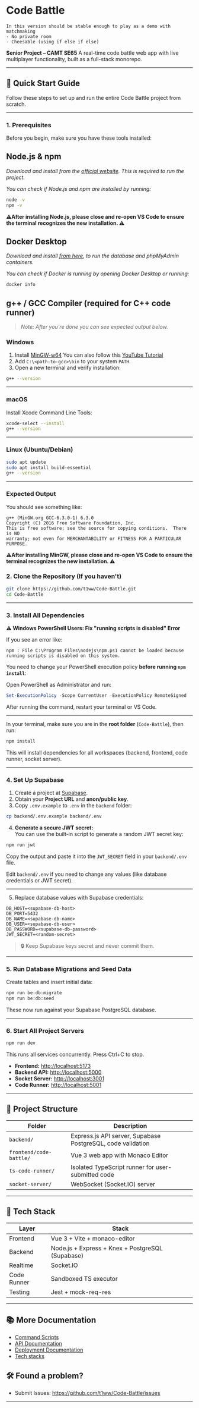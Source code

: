 # Code Battle

    In this version should be stable enough to play as a demo with matchmaking
    - No private room
    - Cheesable (using if else if else)

**Senior Project – CAMT SE65**
A real-time code battle web app with live multiplayer functionality, built as a full-stack monorepo.

---

## 🚀 Quick Start Guide

Follow these steps to set up and run the entire Code Battle project from scratch.

---

### 1. Prerequisites

Before you begin, make sure you have these tools installed:

## Node.js & npm
  _Download and install from the [official website](https://nodejs.org/). This is required to run the project._

_You can check if Node.js and npm are installed by running:_

```bash
node -v
npm -v
```

  **⚠️After installing Node.js, please close and re-open VS Code to ensure the terminal recognizes the new installation. ⚠️**

## Docker Desktop  
  _Download and install [from here](https://www.docker.com/products/docker-desktop/), to run the database and phpMyAdmin containers._

_You can check if Docker is running by opening Docker Desktop or running:_

```bash
docker info
```

## g++ / GCC Compiler (required for C++ code runner)

> _Note: After you're done you can see expected output below._

### Windows

1. Install [MinGW-w64](https://sourceforge.net/projects/mingw)
   You can also follow this [YouTube Tutorial](https://www.youtube.com/watch?v=JsO58opI3SQ)
2. Add `C:\<path-to-gcc>\bin` to your system `PATH`.
3. Open a new terminal and verify installation:

```bash
g++ --version
```

---

### macOS

Install Xcode Command Line Tools:

```bash
xcode-select --install
g++ --version
```

---

### Linux (Ubuntu/Debian)

```bash
sudo apt update
sudo apt install build-essential
g++ --version
```

---

### Expected Output

You should see something like:

```
g++ (MinGW.org GCC-6.3.0-1) 6.3.0
Copyright (C) 2016 Free Software Foundation, Inc.
This is free software; see the source for copying conditions.  There is NO
warranty; not even for MERCHANTABILITY or FITNESS FOR A PARTICULAR PURPOSE.
```
  **⚠️After installing MinGW, please close and re-open VS Code to ensure the terminal recognizes the new installation. ⚠️**

### 2. Clone the Repository (If you haven't)

```bash
git clone https://github.com/t1ww/Code-Battle.git
cd Code-Battle
```

---

### 3. Install All Dependencies

**⚠️ Windows PowerShell Users: Fix "running scripts is disabled" Error**

If you see an error like:

```
npm : File C:\Program Files\nodejs\npm.ps1 cannot be loaded because running scripts is disabled on this system.
```

You need to change your PowerShell execution policy **before running `npm install`**:

Open PowerShell as Administrator and run:

```powershell
Set-ExecutionPolicy -Scope CurrentUser -ExecutionPolicy RemoteSigned
```

After running the command, restart your terminal or VS Code.

---

In your terminal, make sure you are in the **root folder** (`Code-Battle`), then run:

```bash
npm install
```

This will install dependencies for all workspaces (backend, frontend, code runner, socket server).

---

### 4. Set Up Supabase

1. Create a project at [Supabase](https://supabase.com/).
2. Obtain your **Project URL** and **anon/public key**.
3. Copy `.env.example` to `.env` in the `backend` folder:

```bash
cp backend/.env.example backend/.env
```

4. **Generate a secure JWT secret:**  
You can use the built-in script to generate a random JWT secret key:

```bash
npm run jwt
```

Copy the output and paste it into the `JWT_SECRET` field in your `backend/.env` file.

Edit `backend/.env` if you need to change any values (like database credentials or JWT secret).

---

5. Replace database values with Supabase credentials:

```
DB_HOST=<supabase-db-host>
DB_PORT=5432
DB_NAME=<supabase-db-name>
DB_USER=<supabase-db-user>
DB_PASSWORD=<supabase-db-password>
JWT_SECRET=<random-secret>
```

> 🔒 Keep Supabase keys secret and never commit them.

---

### 5. Run Database Migrations and Seed Data

Create tables and insert initial data:

```bash
npm run be:db:migrate
npm run be:db:seed
```

These now run against your Supabase PostgreSQL database.

---

### 6. Start All Project Servers

```bash
npm run dev
```

This runs all services concurrently. Press Ctrl+C to stop.

* **Frontend:** [http://localhost:5173](http://localhost:5173)
* **Backend API:** [http://localhost:5000](http://localhost:5000)
* **Socket Server:** [http://localhost:3001](http://localhost:3001)
* **Code Runner:** [http://localhost:5001](http://localhost:5001)

---

## 🧩 Project Structure

| Folder                  | Description                                                 |
| ----------------------- | ----------------------------------------------------------- |
| `backend/`              | Express.js API server, Supabase PostgreSQL, code validation |
| `frontend/code-battle/` | Vue 3 web app with Monaco Editor                            |
| `ts-code-runner/`       | Isolated TypeScript runner for user-submitted code          |
| `socket-server/`        | WebSocket (Socket.IO) server                                |

---

## 🧪 Tech Stack

| Layer       | Stack                                            |
| ----------- | ------------------------------------------------ |
| Frontend    | Vue 3 + Vite + monaco-editor                     |
| Backend     | Node.js + Express + Knex + PostgreSQL (Supabase) |
| Realtime    | Socket.IO                                        |
| Code Runner | Sandboxed TS executor                            |
| Testing     | Jest + mock-req-res                              |

---

## 📚 More Documentation

* [Command Scripts](_md/commands.md)
* [API Documentation](_md/API.md)
* [Deployment Documentation](_md/deploy.md)
* [Tech stacks](_md/TechStack.md)

## 🛠️ Found a problem?
* Submit Issues: https://github.com/t1ww/Code-Battle/issues

---